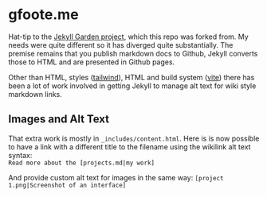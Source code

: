 # gfoote.me

Hat-tip to the [Jekyll Garden project](https://github.com/Jekyll-Garden/jekyll-garden.github.io), which this repo was forked from. My needs were quite different so it has diverged quite substantially. The premise remains that you publish markdown docs to Github, Jekyll converts those to HTML and are presented in Github pages. 

Other than HTML, styles ([tailwind](tailwind.config.js)), HTML and build system ([vite](vite.config.cjs)) there has been a lot of work involved in getting Jekyll to manage alt text for wiki style markdown links.

## Images and Alt Text
That extra work is mostly in `_includes/content.html`. Here is is now  possible to have a link with a different title to the filename using the wikilink alt text syntax:  
`Read more about the [projects.md|my work]`

And provide custom alt text for images in the same way:
`[project 1.png|Screenshot of an interface]`
